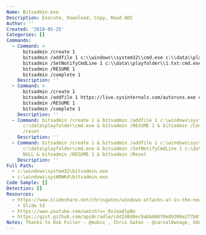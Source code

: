 ```yaml
---
Name: Bitsadmin.exe
Description: Execute, Download, Copy, Read ADS
Author: ''
Created: '2018-05-25'
Categories: []
Commands:
  - Command: >
      bitsadmin /create 1
      bitsadmin /addfile 1 c:\\windows\\system32\\cmd.exe c:\\data\\playfolder\\cmd.exe
      bitsadmin /SetNotifyCmdLine 1 c:\\data\\playfolder\\1.txt:cmd.exe NULL
      bitsadmin /RESUME 1
      bitsadmin /complete 1
    Description: ''
  - Command: >
      bitsadmin /create 1
      bitsadmin /addfile 1 https://live.sysinternals.com/autoruns.exe c:\\data\\playfolder\\autoruns.exe
      bitsadmin /RESUME 1
      bitsadmin /complete 1
    Description: ''
  - Command: bitsadmin /create 1 & bitsadmin /addfile 1 c:\windows\system32\cmd.exe
      c:\data\playfolder\cmd.exe & bitsadmin /RESUME 1 & bitsadmin /Complete 1 & bitsadmin
      /reset
    Description: ''
  - Command: bitsadmin /create 1 & bitsadmin /addfile 1 c:\windows\system32\cmd.exe
      c:\data\playfolder\cmd.exe & bitsadmin /SetNotifyCmdLine 1 c:\data\playfolder\1.txt:cmd.exe
      NULL & bitsadmin /RESUME 1 & bitsadmin /Reset
    Description: ''
Full Path:
  - c:\windows\system32\bitsadmin.exe
  - c:\windows\sysWOW64\bitsadmin.exe
Code Sample: []
Detection: []
Resources:
  - https://www.slideshare.net/chrisgates/windows-attacks-at-is-the-new-black-26672679
    - Slide 53
  - https://www.youtube.com/watch?v=_8xJaaQlpBo
  - https://gist.github.com/api0cradle/cdd2d0d0ec9abb686f0e89306e277b8f
Notes: Thanks to Rob Fuller - @mubix , Chris Gates - @carnal0wnage, Oddvar Moe - @oddvarmoe
---
```

